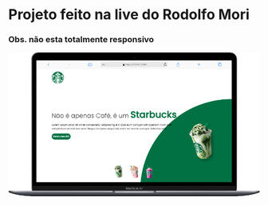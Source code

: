 <h1> Projeto feito na live do Rodolfo Mori</h1>
<h3>Obs. não esta totalmente responsivo</h3>
<img src="https://github.com/Nessatunes/1---STARBUCKS---18.01.2024/blob/main/Photo.png">
